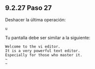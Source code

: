 ## 9.2.27 Paso 27
Deshacer la última operación:

	u

Tu pantalla debe ser similar a la siguiente:
```
Welcome to the vi editor.                                                     
It is a very powerful text editor.                                           
Especially for those who master it.
~                                                                          
~ 
```